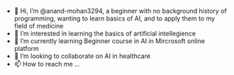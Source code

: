 - 👋 Hi, I’m @anand-mohan3294, a beginner with no background history of programming, wanting to learn basics of AI, and to apply them to my field of medicine
- 👀 I’m interested in learning the basics of artificial intellegience
- 🌱 I’m currently learning Beginner course in AI in Mircrosoft online platform
- 💞️ I’m looking to collaborate on AI in healthcare
- 📫 How to reach me ...

<!---
anand-mohan3294/anand-mohan3294 is a ✨ special ✨ repository because its `README.md` (this file) appears on your GitHub profile.
You can click the Preview link to take a look at your changes.
--->
